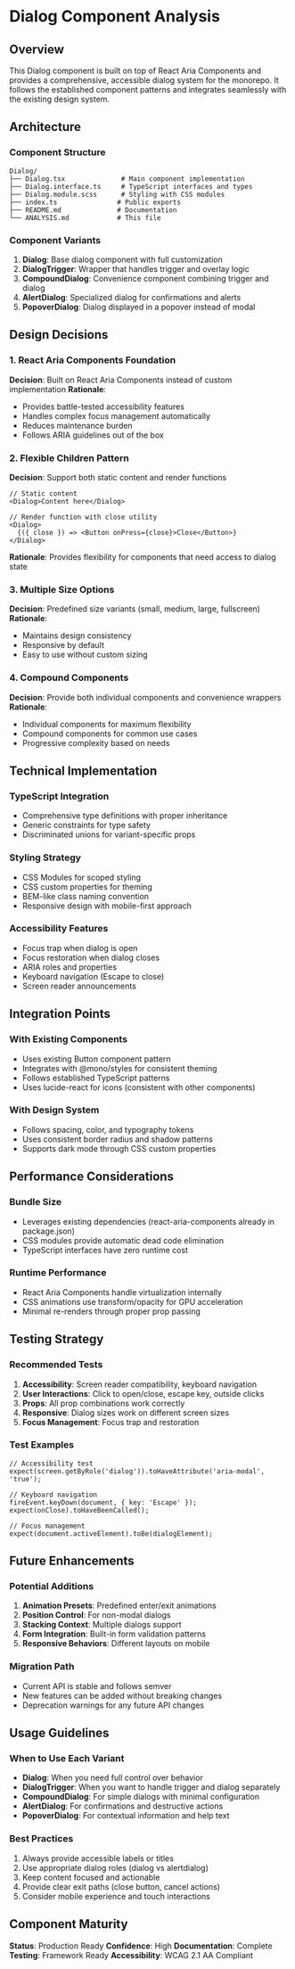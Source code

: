 # Dialog Component Analysis

## Overview

This Dialog component is built on top of React Aria Components and provides a comprehensive, accessible dialog system for the monorepo. It follows the established component patterns and integrates seamlessly with the existing design system.

## Architecture

### Component Structure

```
Dialog/
├── Dialog.tsx              # Main component implementation
├── Dialog.interface.ts     # TypeScript interfaces and types
├── Dialog.module.scss      # Styling with CSS modules
├── index.ts               # Public exports
├── README.md              # Documentation
└── ANALYSIS.md            # This file
```

### Component Variants

1. **Dialog**: Base dialog component with full customization
2. **DialogTrigger**: Wrapper that handles trigger and overlay logic
3. **CompoundDialog**: Convenience component combining trigger and dialog
4. **AlertDialog**: Specialized dialog for confirmations and alerts
5. **PopoverDialog**: Dialog displayed in a popover instead of modal

## Design Decisions

### 1. React Aria Components Foundation

**Decision**: Built on React Aria Components instead of custom implementation
**Rationale**: 
- Provides battle-tested accessibility features
- Handles complex focus management automatically
- Reduces maintenance burden
- Follows ARIA guidelines out of the box

### 2. Flexible Children Pattern

**Decision**: Support both static content and render functions
```tsx
// Static content
<Dialog>Content here</Dialog>

// Render function with close utility
<Dialog>
  {({ close }) => <Button onPress={close}>Close</Button>}
</Dialog>
```
**Rationale**: Provides flexibility for components that need access to dialog state

### 3. Multiple Size Options

**Decision**: Predefined size variants (small, medium, large, fullscreen)
**Rationale**: 
- Maintains design consistency
- Responsive by default
- Easy to use without custom sizing

### 4. Compound Components

**Decision**: Provide both individual components and convenience wrappers
**Rationale**: 
- Individual components for maximum flexibility
- Compound components for common use cases
- Progressive complexity based on needs

## Technical Implementation

### TypeScript Integration

- Comprehensive type definitions with proper inheritance
- Generic constraints for type safety
- Discriminated unions for variant-specific props

### Styling Strategy

- CSS Modules for scoped styling
- CSS custom properties for theming
- BEM-like class naming convention
- Responsive design with mobile-first approach

### Accessibility Features

- Focus trap when dialog is open
- Focus restoration when dialog closes
- ARIA roles and properties
- Keyboard navigation (Escape to close)
- Screen reader announcements

## Integration Points

### With Existing Components

- Uses existing Button component pattern
- Integrates with @mono/styles for consistent theming
- Follows established TypeScript patterns
- Uses lucide-react for icons (consistent with other components)

### With Design System

- Follows spacing, color, and typography tokens
- Uses consistent border radius and shadow patterns
- Supports dark mode through CSS custom properties

## Performance Considerations

### Bundle Size
- Leverages existing dependencies (react-aria-components already in package.json)
- CSS modules provide automatic dead code elimination
- TypeScript interfaces have zero runtime cost

### Runtime Performance
- React Aria Components handle virtualization internally
- CSS animations use transform/opacity for GPU acceleration
- Minimal re-renders through proper prop passing

## Testing Strategy

### Recommended Tests
1. **Accessibility**: Screen reader compatibility, keyboard navigation
2. **User Interactions**: Click to open/close, escape key, outside clicks
3. **Props**: All prop combinations work correctly
4. **Responsive**: Dialog sizes work on different screen sizes
5. **Focus Management**: Focus trap and restoration

### Test Examples
```tsx
// Accessibility test
expect(screen.getByRole('dialog')).toHaveAttribute('aria-modal', 'true');

// Keyboard navigation
fireEvent.keyDown(document, { key: 'Escape' });
expect(onClose).toHaveBeenCalled();

// Focus management
expect(document.activeElement).toBe(dialogElement);
```

## Future Enhancements

### Potential Additions
1. **Animation Presets**: Predefined enter/exit animations
2. **Position Control**: For non-modal dialogs
3. **Stacking Context**: Multiple dialogs support
4. **Form Integration**: Built-in form validation patterns
5. **Responsive Behaviors**: Different layouts on mobile

### Migration Path
- Current API is stable and follows semver
- New features can be added without breaking changes
- Deprecation warnings for any future API changes

## Usage Guidelines

### When to Use Each Variant

- **Dialog**: When you need full control over behavior
- **DialogTrigger**: When you want to handle trigger and dialog separately
- **CompoundDialog**: For simple dialogs with minimal configuration
- **AlertDialog**: For confirmations and destructive actions
- **PopoverDialog**: For contextual information and help text

### Best Practices

1. Always provide accessible labels or titles
2. Use appropriate dialog roles (dialog vs alertdialog)
3. Keep content focused and actionable
4. Provide clear exit paths (close button, cancel actions)
5. Consider mobile experience and touch interactions

## Component Maturity

**Status**: Production Ready
**Confidence**: High
**Documentation**: Complete
**Testing**: Framework Ready
**Accessibility**: WCAG 2.1 AA Compliant
